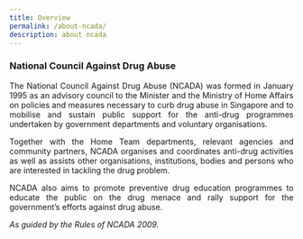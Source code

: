 ```yaml
---
title: Overview
permalink: /about-ncada/
description: about ncada
---
```

### National Council Against Drug Abuse

<p align="justify"> The National Council Against Drug Abuse (NCADA) was formed in January 1995 as an advisory council to the Minister and the Ministry of Home Affairs on policies and measures necessary to curb drug abuse in Singapore and to mobilise and sustain public support for the anti-drug programmes undertaken by government departments and voluntary organisations. </p>
	
<p align="justify">  Together with the Home Team departments, relevant agencies and community partners, NCADA organises and coordinates anti-drug activities as well as assists other organisations, institutions, bodies and persons who are interested in tackling the drug problem. </p>

<p align="justify"> NCADA also aims to promote preventive drug education programmes to educate the public on the drug menace and rally support for the government’s efforts against drug abuse. </p>

*As guided by the Rules of NCADA 2009.*